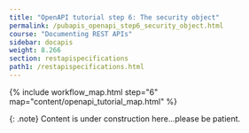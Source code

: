 ```yaml
---
title: "OpenAPI tutorial step 6: The security object"
permalink: /pubapis_openapi_step6_security_object.html
course: "Documenting REST APIs"
sidebar: docapis
weight: 8.266
section: restapispecifications
path1: /restapispecifications.html
---
```


{% include workflow_map.html step="6" map="content/openapi_tutorial_map.html"  %}

{: .note}
Content is under construction here...please be patient.
